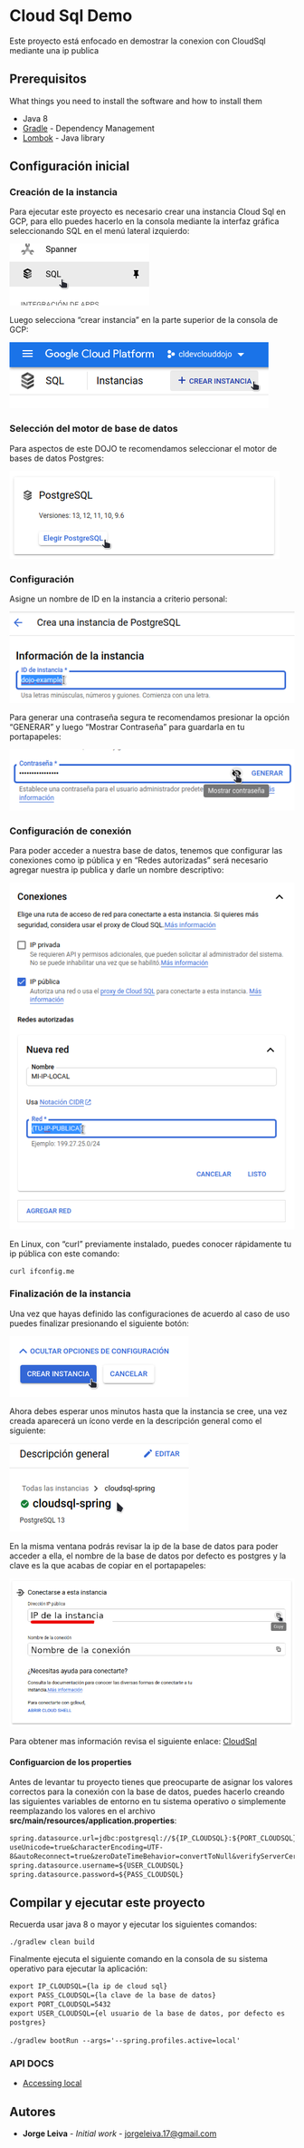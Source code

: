 # Cloud Sql Demo

Este proyecto está enfocado en demostrar la conexion con CloudSql mediante una ip publica

## Prerequisitos

What things you need to install the software and how to install them
* Java 8
* [Gradle](https://gradle.org//) - Dependency Management
* [Lombok](https://projectlombok.org/setup/overview) - Java library

## Configuración inicial


### Creación de la instancia

Para ejecutar este proyecto es necesario crear una instancia Cloud Sql en GCP, para ello puedes hacerlo en la consola mediante la interfaz gráfica seleccionando SQL en el menú lateral izquierdo:

![](assets/readme-resources/img1.png)

Luego selecciona “crear instancia” en la parte superior de la consola de GCP:

![](assets/readme-resources/img2.png)

### Selección del motor de base de datos

Para aspectos de este DOJO te recomendamos seleccionar el motor de bases de datos Postgres:

![](assets/readme-resources/img3.png)

### Configuración

Asigne un nombre de ID en la instancia a criterio personal:

![](assets/readme-resources/img4.png)

Para generar una contraseña segura te recomendamos presionar la opción “GENERAR” y luego “Mostrar Contraseña” para guardarla en tu portapapeles:

![](assets/readme-resources/img5.png)

### Configuración de conexión

Para poder acceder a nuestra base de datos, tenemos que configurar las conexiones como ip pública y en “Redes autorizadas” será necesario agregar nuestra ip publica y darle un nombre descriptivo:

![](assets/readme-resources/img6.png)

En Linux, con “curl” previamente instalado, puedes conocer rápidamente tu ip pública con este comando:

```
curl ifconfig.me
```

### Finalización de la instancia

Una vez que hayas definido las configuraciones de acuerdo al caso de uso puedes finalizar presionando el siguiente botón:

![](assets/readme-resources/img7.png)

Ahora debes esperar unos minutos hasta que la instancia se cree, una vez creada aparecerá un ícono verde en la descripción general como el siguiente:

![](assets/readme-resources/img8.png)

En la misma ventana podrás revisar la ip de la base de datos para poder acceder a ella, el nombre de la base de datos por defecto es postgres y la clave es la que acabas de copiar en el portapapeles:

![](assets/readme-resources/img9.png)

Para obtener mas información revisa el siguiente enlace: [CloudSql](https://cloud.google.com/sql/docs/mysql/connect-external-app#java)

#### Configuarcion de los properties

Antes de levantar tu proyecto tienes que preocuparte de asignar los valores correctos para la conexión con la base de datos, puedes hacerlo creando las siguientes variables de entorno en tu sistema operativo o simplemente reemplazando los valores en el archivo **src/main/resources/application.properties**:

```
spring.datasource.url=jdbc:postgresql://${IP_CLOUDSQL}:${PORT_CLOUDSQL}/postgres?useUnicode=true&characterEncoding=UTF-8&autoReconnect=true&zeroDateTimeBehavior=convertToNull&verifyServerCertificate=false&useSSL=false&requireSSL=false
spring.datasource.username=${USER_CLOUDSQL}
spring.datasource.password=${PASS_CLOUDSQL}
```

## Compilar y ejecutar este proyecto

Recuerda usar java 8 o mayor y ejecutar los siguientes comandos:

```
./gradlew clean build
```

Finalmente ejecuta el siguiente comando en la consola de su sistema operativo para ejecutar la aplicación:

```
export IP_CLOUDSQL={la ip de cloud sql}                             
export PASS_CLOUDSQL={la clave de la base de datos}
export PORT_CLOUDSQL=5432
export USER_CLOUDSQL={el usuario de la base de datos, por defecto es postgres}

./gradlew bootRun --args='--spring.profiles.active=local'
```

### API DOCS
* [Accessing local](http://localhost:8080/swagger-ui/#/pax-controller)


## Autores

* **Jorge Leiva** - *Initial work* - jorgeleiva.17@gmail.com
